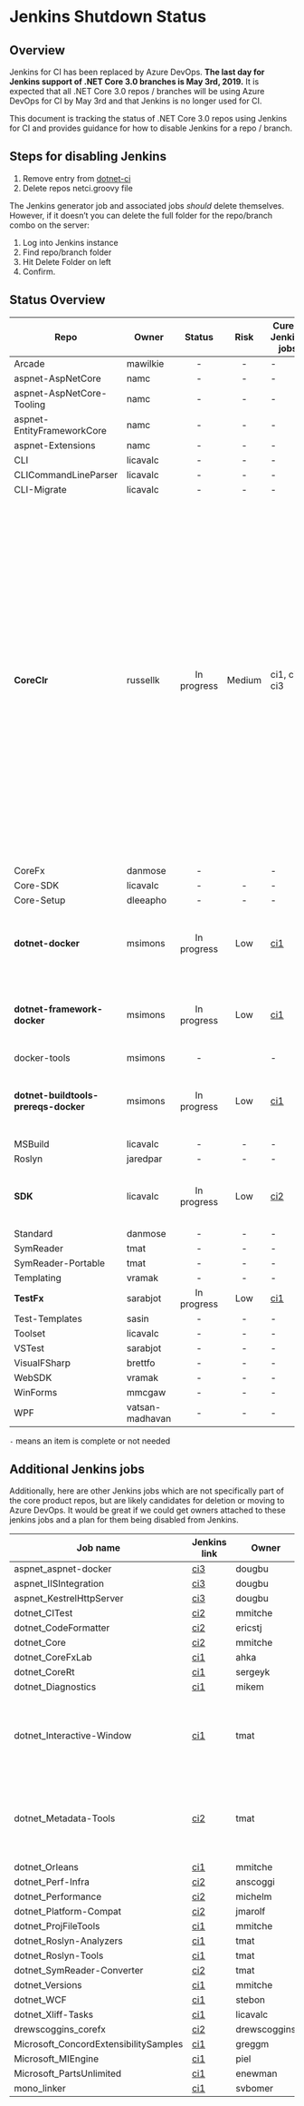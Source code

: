 # Jenkins Shutdown Status

## Overview

Jenkins for CI has been replaced by Azure DevOps.  **The last day for Jenkins support of .NET Core 3.0 branches is May 3rd, 2019.**  It is expected that all .NET Core 3.0 repos / branches will be using Azure DevOps for CI by May 3rd and that Jenkins is no longer used for CI.

This document is tracking the status of .NET Core 3.0 repos using Jenkins for CI and provides guidance for how to disable Jenkins for a repo / branch.

## Steps for disabling Jenkins

1. Remove entry from [dotnet-ci](https://github.com/dotnet/dotnet-ci/blob/master/data/repolist.txt)
2. Delete repos netci.groovy file

The Jenkins generator job and associated jobs *should* delete themselves. However, if it doesn’t you can delete the full folder for the repo/branch combo on the server:

1. Log into Jenkins instance
2. Find repo/branch folder
3. Hit Delete Folder on left
4. Confirm.

## Status Overview

| Repo                       | Owner            | Status      | Risk   | Curent Jenkins jobs | Notes |
| ---------------------------| ---------------- |:-----------:|:------:| ------------------- | ----- |
| Arcade                     | mawilkie         | -           | -      | - ||
| aspnet-AspNetCore          | namc             | -           | -      | - ||
| aspnet-AspNetCore-Tooling  | namc             | -           | -      | - ||
| aspnet-EntityFrameworkCore | namc             | -           | -      | - ||
| aspnet-Extensions          | namc             | -           | -      | - ||
| CLI                        | licavalc         | -           | -      | - ||
| CLICommandLineParser       | licavalc         | -           | -      | - ||
| CLI-Migrate                | licavalc         | -           | -      | - ||
| **CoreClr**                | russellk         | In progress | Medium | ci1, ci2, ci3 | Under discussion: the highest risk is getting the CoreFx jobs for CoreClr working in Azure DevOps. There are a lot of other jobs that need to be ported but they are low risk. (CoreClr really wants queue time parameters to be supported via comment triggers and that work is scheduled for Q2) |
| CoreFx                     | danmose          | -           |        | - ||
| Core-SDK                   | licavalc         | -           | -      | - ||
| Core-Setup                 | dleeapho         | -           | -      | - ||
| **dotnet-docker**          | msimons          | In progress | Low    | [ci1](https://ci.dot.net/job/dotnet_dotnet-docker/) | [Tracking issue](https://github.com/dotnet/dotnet-docker/issues/744), no known blocking issues at this time |
| **dotnet-framework-docker**| msimons          | In progress | Low    | [ci1](https://ci.dot.net/job/Microsoft_dotnet-framework-docker/) | [Tracking issue](https://github.com/Microsoft/dotnet-framework-docker/issues/225), no known blocking issues at this time |
| docker-tools               | msimons          | -           |        | - ||
|**dotnet-buildtools-prereqs-docker** | msimons | In progress | Low    | [ci1](https://ci.dot.net/job/dotnet_dotnet-buildtools-prereqs-docker/) | [Tracking issue](https://github.com/dotnet/dotnet-buildtools-prereqs-docker/issues/84), no known blocking issues at this time |
| MSBuild                    | licavalc         | -           | -      | - ||
| Roslyn                     | jaredpar         | -           | -      | - ||
| **SDK**                    | licavalc         | In progress | Low    | [ci2](https://ci2.dot.net/job/dotnet_sdk/) | Planned, moving perf job to Azure DevOps |
| Standard                   | danmose          | -           | -      | - ||
| SymReader                  | tmat             | -           | -      | - ||
| SymReader-Portable         | tmat             | -           | -      | - ||
| Templating                 | vramak           | -           | -      | - ||
| **TestFx**                 | sarabjot         | In progress | Low    | [ci1](https://ci.dot.net/job/Microsoft_testfx/job/master/) | Planned |
| Test-Templates             | sasin            | -           | -      | - ||
| Toolset                    | licavalc         | -           | -      | - ||
| VSTest                     | sarabjot         | -           | -      | - ||
| VisualFSharp               | brettfo          | -           | -      | - ||
| WebSDK                     | vramak           | -           | -      | - ||
| WinForms                   | mmcgaw           | -           | -      | - ||
| WPF                        | vatsan-madhavan  | -           | -      | - ||

`-` means an item is complete or not needed

## Additional Jenkins jobs

Additionally, here are other Jenkins jobs which are not specifically part of the core product repos, but are likely candidates for deletion or moving to Azure DevOps.  It would be great if we could get owners attached to these jenkins jobs and a plan for them being disabled from Jenkins.


| Job name                      | Jenkins link                                                                | Owner        | Removal plan |
| ----------------------------- | --------------------------------------------------------------------------- | ------------ | ------------ |
| aspnet_aspnet-docker          | [ci3](https://ci.dot.net/job/aspnet_aspnet-docker/)                         | dougbu       ||
| aspnet_IISIntegration         | [ci3](https://ci.dot.net/job/aspnet_IISIntegration/job/master/)             | dougbu       ||
| aspnet_KestrelHttpServer      | [ci3](https://ci.dot.net/job/aspnet_KestrelHttpServer/job/master/)          | dougbu       ||
| dotnet_CITest                 | [ci2](https://ci2.dot.net/job/dotnet_citest/)                               | mmitche      ||
| dotnet_CodeFormatter          | [ci2](https://ci2.dot.net/job/dotnet_codeformatter/)                        | ericstj      ||
| dotnet_Core                   | [ci2](https://ci2.dot.net/job/dotnet_core/)                                 | mmitche      ||
| dotnet_CoreFxLab              | [ci1](https://ci.dot.net/job/dotnet_corefxlab/job/master/)                  | ahka         ||
| dotnet_CoreRt                 | [ci1](https://ci.dot.net/job/dotnet_corert/job/master/)                     | sergeyk      ||
| dotnet_Diagnostics            | [ci1](https://ci.dot.net/job/dotnet_diagnostics/)                           | mikem        | Removed |
| dotnet_Interactive-Window     | [ci1](https://ci.dot.net/job/dotnet_Interactive-Window/)                    | tmat         | Already moved to Azure DevOps and can be removed? |
| dotnet_Metadata-Tools         | [ci2](https://ci2.dot.net/job/dotnet_metadata-tools/)                       | tmat         | Already moved to Azure DevOps and can be removed? |
| dotnet_Orleans                | [ci1](https://ci.dot.net/job/dotnet_orleans/)                               | mmitche      ||
| dotnet_Perf-Infra             | [ci2](https://ci2.dot.net/job/dotnet_perf-infra/)                           | anscoggi     ||
| dotnet_Performance            | [ci2](https://ci2.dot.net/job/dotnet_performance/)                          | michelm      ||
| dotnet_Platform-Compat        | [ci2](https://ci2.dot.net/job/dotnet_platform-compat/)                      | jmarolf      ||
| dotnet_ProjFileTools          | [ci1](https://ci.dot.net/job/dotnet_ProjFileTools/)                         | mmitche      ||
| dotnet_Roslyn-Analyzers       | [ci1](https://ci.dot.net/job/dotnet_roslyn-analyzers/job/master/)           | tmat         ||
| dotnet_Roslyn-Tools           | [ci1](https://ci.dot.net/job/dotnet_roslyn-tools/)                          | tmat         ||
| dotnet_SymReader-Converter    | [ci2](https://ci2.dot.net/job/dotnet_symreader-converter/)                  | tmat         ||
| dotnet_Versions               | [ci1](https://ci.dot.net/job/dotnet_versions/)                              | mmitche      ||
| dotnet_WCF                    | [ci1](https://ci.dot.net/job/dotnet_wcf/job/master/)                        | stebon       ||
| dotnet_Xliff-Tasks            | [ci1](https://ci.dot.net/job/dotnet_xliff-tasks/)                           | licavalc     ||
| drewscoggins_corefx           | [ci2](https://ci2.dot.net/job/drewscoggins_corefx/)                         | drewscoggins ||
| Microsoft_ConcordExtensibilitySamples | [ci1](https://ci.dot.net/job/Microsoft_ConcordExtensibilitySamples/)| greggm       ||
| Microsoft_MIEngine            | [ci1](https://ci.dot.net/job/Microsoft_MIEngine/)                           | piel         ||
| Microsoft_PartsUnlimited      | [ci1](https://ci.dot.net/job/Microsoft_PartsUnlimited/)                     | enewman      ||
| mono_linker                   | [ci1](https://ci.dot.net/job/mono_linker/)                                  | svbomer      ||
